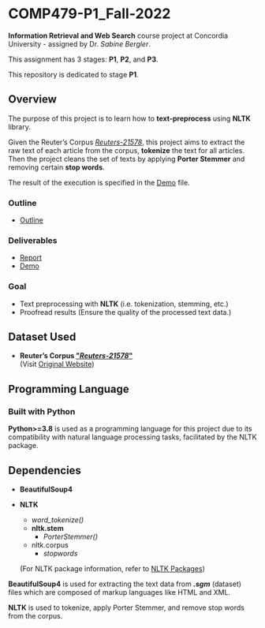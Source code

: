 # COMP479-P1_Fall-2022

**Information Retrieval and Web Search** course project at Concordia University - assigned by Dr. _Sabine Bergler_.

This assignment has 3 stages: **P1**, **P2**, and **P3**.

This repository is dedicated to stage **P1**.

## Overview

The purpose of this project is to learn how to **text-preprocess** using **NLTK** library.

Given the Reuter’s Corpus [_Reuters-21578_](../reuters21578_extracted/), this project aims to extract the raw text of each article from the corpus, **tokenize** the text for all articles. Then the project cleans the set of texts by applying **Porter Stemmer** and removing certain **stop words**.

The result of the execution is specified in the [Demo](./deliverables/demo.pdf) file.

### Outline

- [Outline](p1_outline.pdf)

### Deliverables

- [Report](./deliverables/report.pdf)
- [Demo](./deliverables/demo.pdf)

### Goal

- Text preprocessing with **NLTK** (i.e. tokenization, stemming, etc.)
- Proofread results (Ensure the quality of the processed text data.)

## Dataset Used

- **Reuter’s Corpus ["_Reuters-21578_"](../reuters21578_extracted/)**</br>
  (Visit [Original Website](http://www.daviddlewis.com/resources/testcollections/reuters21578/))

## Programming Language

### Built with **Python**

**Python>=3.8** is used as a programming language for this project due to its compatibility with natural language processing tasks, facilitated by the NLTK package.

## Dependencies

- **BeautifulSoup4**
- **NLTK**

  - _word_tokenize()_
  - **nltk.stem**
    - _PorterStemmer()_
  - nltk.corpus
    - _stopwords_

  (For NLTK package information, refer to [NLTK Packages](https://www.nltk.org/api/nltk.html))

**BeautifulSoup4** is used for extracting the text data from _**.sgm**_ (dataset) files which are composed of markup languages like HTML and XML.

**NLTK** is used to tokenize, apply Porter Stemmer, and remove stop words from the corpus.
